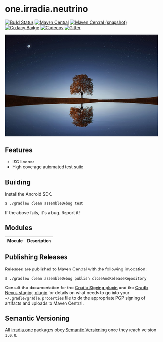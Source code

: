 one.irradia.neutrino
===

[![Build Status](https://img.shields.io/travis/irradia/one.irradia.neutrino.svg?style=flat-square)](https://travis-ci.org/irradia/one.irradia.neutrino)
[![Maven Central](https://img.shields.io/maven-central/v/one.irradia.neutrino/one.irradia.neutrino.api.svg?style=flat-square)](http://search.maven.org/#search%7Cga%7C1%7Cg%3A%22one.irradia.neutrino%22)
[![Maven Central (snapshot)](https://img.shields.io/nexus/s/https/oss.sonatype.org/one.irradia.neutrino/one.irradia.neutrino.api.svg?style=flat-square)](https://oss.sonatype.org/content/repositories/snapshots/one.irradia.neutrino/)
[![Codacy Badge](https://img.shields.io/codacy/grade/CODACY_TOKEN.svg?style=flat-square)](https://www.codacy.com/app/github_79/one.irradia.neutrino?utm_source=github.com&amp;utm_medium=referral&amp;utm_content=irradia/one.irradia.neutrino&amp;utm_campaign=Badge_Grade)
[![Codecov](https://img.shields.io/codecov/c/github/irradia/one.irradia.neutrino.svg?style=flat-square)](https://codecov.io/gh/irradia/one.irradia.neutrino)
[![Gitter](https://badges.gitter.im/irradia-org/community.svg)](https://gitter.im/irradia-org/community?utm_source=badge&utm_medium=badge&utm_campaign=pr-badge)

![neutrino](./src/site/resources/neutrino.jpg?raw=true)

## Features

* ISC license
* High coverage automated test suite

## Building

Install the Android SDK.

```
$ ./gradlew clean assembleDebug test
```

If the above fails, it's a bug. Report it!

## Modules

|Module|Description|
|------|-----------|

## Publishing Releases

Releases are published to Maven Central with the following invocation:

```
$ ./gradlew clean assembleDebug publish closeAndReleaseRepository
```

Consult the documentation for the [Gradle Signing plugin](https://docs.gradle.org/current/userguide/signing_plugin.html)
and the [Gradle Nexus staging plugin](https://github.com/Codearte/gradle-nexus-staging-plugin/) for
details on what needs to go into your `~/.gradle/gradle.properties` file to do the appropriate
PGP signing of artifacts and uploads to Maven Central.

## Semantic Versioning

All [irradia.one](https://www.irradia.one) packages obey [Semantic Versioning](https://www.semver.org)
once they reach version `1.0.0`.
